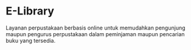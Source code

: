 # E-Library
Layanan perpustakaan berbasis online untuk memudahkan pengunjung maupun pengurus perpustakaan dalam peminjaman maupun pencarian buku yang tersedia.
